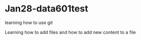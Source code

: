 # Jan28-data601test
learning how to use git

Learning how to add files and how to add new content to a file
